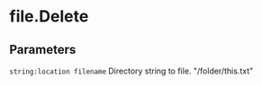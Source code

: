 # file.Delete

## Parameters

```string:location filename``` Directory string to file. "/folder/this.txt"